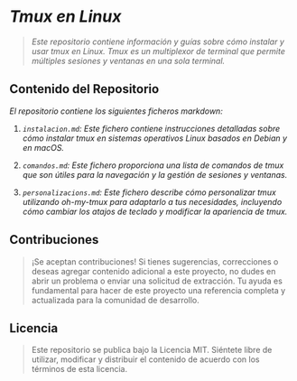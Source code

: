 <!-- Autor: Daniel Benjamin Perez Morales -->
<!-- GitHub: https://github.com/DanielPerezMoralesDev13 -->
<!-- Correo electrónico: danielperezdev@proton.me -->
# ***Tmux en Linux***

> *Este repositorio contiene información y guías sobre cómo instalar y usar tmux en Linux. Tmux es un multiplexor de terminal que permite múltiples sesiones y ventanas en una sola terminal.*

## **Contenido del Repositorio**

*El repositorio contiene los siguientes ficheros markdown:*

1. *`instalacion.md`: Este fichero contiene instrucciones detalladas sobre cómo instalar tmux en sistemas operativos Linux basados en Debian y en macOS.*

2. *`comandos.md`: Este fichero proporciona una lista de comandos de tmux que son útiles para la navegación y la gestión de sesiones y ventanas.*

3. *`personalizacions.md`: Este fichero describe cómo personalizar tmux utilizando oh-my-tmux para adaptarlo a tus necesidades, incluyendo cómo cambiar los atajos de teclado y modificar la apariencia de tmux.*

## **Contribuciones**

> ¡Se aceptan contribuciones! Si tienes sugerencias, correcciones o deseas agregar contenido adicional a este proyecto, no dudes en abrir un problema o enviar una solicitud de extracción. Tu ayuda es fundamental para hacer de este proyecto una referencia completa y actualizada para la comunidad de desarrollo.

## **Licencia**

> Este repositorio se publica bajo la Licencia MIT. Siéntete libre de utilizar, modificar y distribuir el contenido de acuerdo con los términos de esta licencia.
